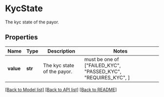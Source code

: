 # KycState

The kyc state of the payor.

## Properties
Name | Type | Description | Notes
------------ | ------------- | ------------- | -------------
**value** | **str** | The kyc state of the payor. |  must be one of ["FAILED_KYC", "PASSED_KYC", "REQUIRES_KYC", ]

[[Back to Model list]](../README.md#documentation-for-models) [[Back to API list]](../README.md#documentation-for-api-endpoints) [[Back to README]](../README.md)


